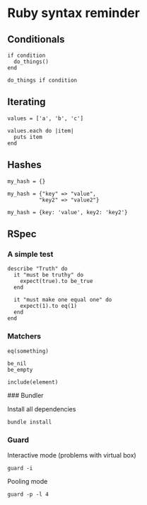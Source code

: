 # Ruby syntax reminder

## Conditionals

    if condition
      do_things()
    end

    do_things if condition


## Iterating

    values = ['a', 'b', 'c']

    values.each do |item|
      puts item
    end

## Hashes

    my_hash = {}

    my_hash = {"key" => "value", 
              "key2" => "value2"}

    my_hash = {key: 'value', key2: 'key2'}

## RSpec

### A simple test

    describe "Truth" do
      it "must be truthy" do
        expect(true).to be_true
      end

      it "must make one equal one" do
        expect(1).to eq(1)
      end
    end

### Matchers

    eq(something)

    be_nil
    be_empty

    include(element)
    
### Bundler

Install all dependencies

    bundle install

### Guard

Interactive mode (problems with virtual box)

    guard -i

Pooling mode

    guard -p -l 4